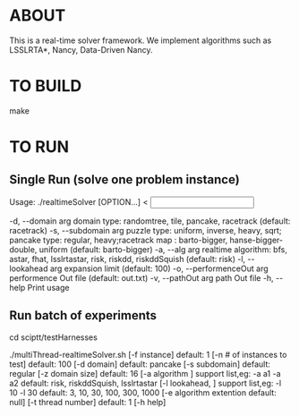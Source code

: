 # ABOUT

This is a real-time solver framework. We implement algorithms such as LSSLRTA*, Nancy, Data-Driven Nancy.

# TO BUILD

make

# TO RUN
## Single Run (solve one problem instance)
Usage:
  ./realtimeSolver [OPTION...] < <input file>

 -d, --domain arg          domain type: randomtree, tile, pancake, racetrack
                                (default: racetrack)
 -s, --subdomain arg       puzzle type: uniform, inverse, heavy, sqrt;
                           pancake type: regular, heavy;racetrack map :
                           barto-bigger, hanse-bigger-double, uniform (default:
                           barto-bigger)
 -a, --alg arg             realtime algorithm: bfs, astar, fhat,
                           lsslrtastar, risk, riskdd, riskddSquish (default: risk)
 -l, --lookahead arg       expansion limit (default: 100)
 -o, --performenceOut arg  performence Out file (default: out.txt)
 -v, --pathOut arg         path Out file
 -h, --help                Print usage

## Run batch of experiments 
cd sciptt/testHarnesses

./multiThread-realtimeSolver.sh 
[-f instance]                    default: 1
[-n # of instances to test]      default: 100
[-d domain]                      default: pancake
[-s subdomain]                   default: regular
[-z domain size]                 default: 16
[-a algorithm ]
 support list,eg: -a a1 -a a2    default: risk, riskddSquish, lsslrtastar
[-l lookahead, ]
 support list,eg: -l 10 -l 30    default: 3, 10, 30, 100, 300, 1000
[-e algorithm extention          default: null]
[-t thread number]               default: 1
[-h help]
